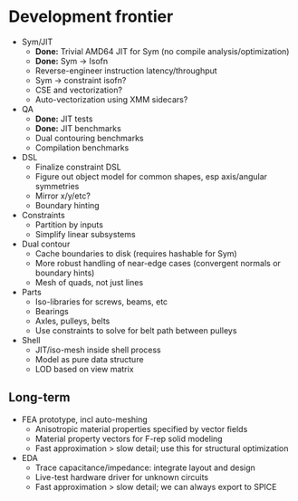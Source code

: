 # Development frontier
+ Sym/JIT
  + **Done:** Trivial AMD64 JIT for Sym (no compile analysis/optimization)
  + **Done:** Sym -> Isofn
  + Reverse-engineer instruction latency/throughput
  + Sym -> constraint isofn?
  + CSE and vectorization?
  + Auto-vectorization using XMM sidecars?
+ QA
  + **Done:** JIT tests
  + **Done:** JIT benchmarks
  + Dual contouring benchmarks
  + Compilation benchmarks
+ DSL
  + Finalize constraint DSL
  + Figure out object model for common shapes, esp axis/angular symmetries
  + Mirror x/y/etc?
  + Boundary hinting
+ Constraints
  + Partition by inputs
  + Simplify linear subsystems
+ Dual contour
  + Cache boundaries to disk (requires hashable for Sym)
  + More robust handling of near-edge cases (convergent normals or boundary hints)
  + Mesh of quads, not just lines
+ Parts
  + Iso-libraries for screws, beams, etc
  + Bearings
  + Axles, pulleys, belts
  + Use constraints to solve for belt path between pulleys
+ Shell
  + JIT/iso-mesh inside shell process
  + Model as pure data structure
  + LOD based on view matrix


## Long-term
+ FEA prototype, incl auto-meshing
  + Anisotropic material properties specified by vector fields
  + Material property vectors for F-rep solid modeling
  + Fast approximation > slow detail; use this for structural optimization
+ EDA
  + Trace capacitance/impedance: integrate layout and design
  + Live-test hardware driver for unknown circuits
  + Fast approximation > slow detail; we can always export to SPICE
